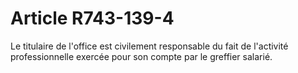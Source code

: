 # Article R743-139-4

Le titulaire de l'office est civilement responsable du fait de l'activité professionnelle exercée pour son compte par le greffier salarié.